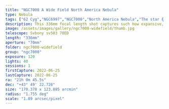 ```yaml
---
title: "NGC7000 A Wide Field North America Nebula"
type: Nebula
tags: ["62 Cyg","NGC6997","NGC7000","North America Nebula","The star ξ Cyg"]
description: This 336mm focal length shot captures such how expansive, bright, and beautiful the North America Nebula is.
image: /assets/images/gallery/ngc7000-widefield/thumb.jpg
telescope: Svbony sv503 70ED
length: "336mm"
aperture: "70mm"
folder: ngc7000-widefield
group: "ngc7000"
exposure: 120
lights: 40
sessions: 1
firstCapture: 2022-06-25 
lastCapture: 2022-06-25
ra: "21h 0m 45.5s"
dec: "+43° 49' 22.726"
size: "170.378 x 123.885 arcmin"
radius: "1.755 deg"
scale: "1.89 arcsec/pixel"
---
```

